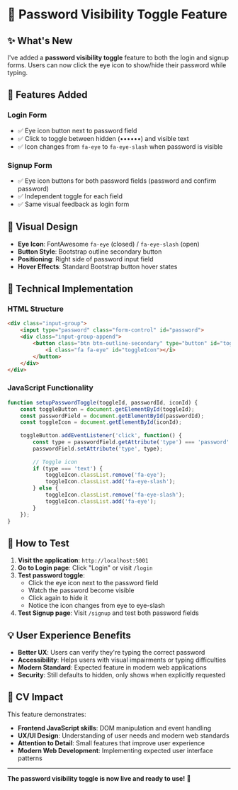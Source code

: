 # 🔐 Password Visibility Toggle Feature

## ✨ What's New

I've added a **password visibility toggle** feature to both the login and signup forms. Users can now click the eye icon to show/hide their password while typing.

## 🎯 Features Added

### **Login Form**
- ✅ Eye icon button next to password field
- ✅ Click to toggle between hidden (••••••) and visible text
- ✅ Icon changes from `fa-eye` to `fa-eye-slash` when password is visible

### **Signup Form**
- ✅ Eye icon buttons for both password fields (password and confirm password)
- ✅ Independent toggle for each field
- ✅ Same visual feedback as login form

## 🎨 Visual Design

- **Eye Icon**: FontAwesome `fa-eye` (closed) / `fa-eye-slash` (open)
- **Button Style**: Bootstrap outline secondary button
- **Positioning**: Right side of password input field
- **Hover Effects**: Standard Bootstrap button hover states

## 🔧 Technical Implementation

### **HTML Structure**
```html
<div class="input-group">
    <input type="password" class="form-control" id="password">
    <div class="input-group-append">
        <button class="btn btn-outline-secondary" type="button" id="togglePassword">
            <i class="fa fa-eye" id="toggleIcon"></i>
        </button>
    </div>
</div>
```

### **JavaScript Functionality**
```javascript
function setupPasswordToggle(toggleId, passwordId, iconId) {
    const toggleButton = document.getElementById(toggleId);
    const passwordField = document.getElementById(passwordId);
    const toggleIcon = document.getElementById(iconId);
    
    toggleButton.addEventListener('click', function() {
        const type = passwordField.getAttribute('type') === 'password' ? 'text' : 'password';
        passwordField.setAttribute('type', type);
        
        // Toggle icon
        if (type === 'text') {
            toggleIcon.classList.remove('fa-eye');
            toggleIcon.classList.add('fa-eye-slash');
        } else {
            toggleIcon.classList.remove('fa-eye-slash');
            toggleIcon.classList.add('fa-eye');
        }
    });
}
```

## 🚀 How to Test

1. **Visit the application**: `http://localhost:5001`
2. **Go to Login page**: Click "Login" or visit `/login`
3. **Test password toggle**: 
   - Click the eye icon next to the password field
   - Watch the password become visible
   - Click again to hide it
   - Notice the icon changes from eye to eye-slash
4. **Test Signup page**: Visit `/signup` and test both password fields

## 💡 User Experience Benefits

- **Better UX**: Users can verify they're typing the correct password
- **Accessibility**: Helps users with visual impairments or typing difficulties
- **Modern Standard**: Expected feature in modern web applications
- **Security**: Still defaults to hidden, only shows when explicitly requested

## 🎯 CV Impact

This feature demonstrates:
- **Frontend JavaScript skills**: DOM manipulation and event handling
- **UX/UI Design**: Understanding of user needs and modern web standards
- **Attention to Detail**: Small features that improve user experience
- **Modern Web Development**: Implementing expected user interface patterns

---

**The password visibility toggle is now live and ready to use!** 🎉
